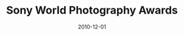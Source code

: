 ---
title: Sony World Photography Awards
client: Red Ant / World Photography Association
description: WPO is a leading global platform dedicated to photographic culture, and the Sony World Photography Awards is one of the world's most prestigious photography competitions. I helped to design the photo sharing, competition entry, and judging systems.
date: 2010-12-01
casestudy: false
---